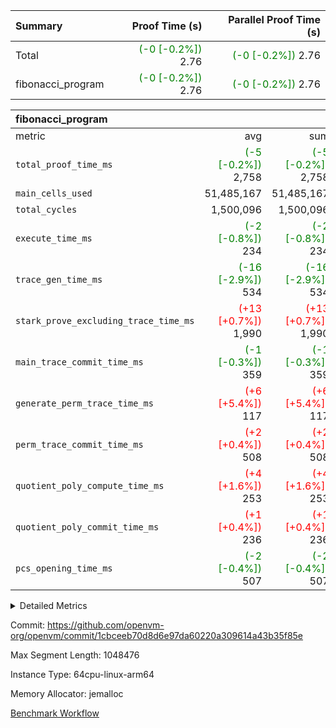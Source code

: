 | Summary | Proof Time (s) | Parallel Proof Time (s) |
|:---|---:|---:|
| Total | <span style='color: green'>(-0 [-0.2%])</span> 2.76 | <span style='color: green'>(-0 [-0.2%])</span> 2.76 |
| fibonacci_program | <span style='color: green'>(-0 [-0.2%])</span> 2.76 | <span style='color: green'>(-0 [-0.2%])</span> 2.76 |


| fibonacci_program |||||
|:---|---:|---:|---:|---:|
|metric|avg|sum|max|min|
| `total_proof_time_ms ` | <span style='color: green'>(-5 [-0.2%])</span> 2,758 | <span style='color: green'>(-5 [-0.2%])</span> 2,758 | <span style='color: green'>(-5 [-0.2%])</span> 2,758 | <span style='color: green'>(-5 [-0.2%])</span> 2,758 |
| `main_cells_used     ` |  51,485,167 |  51,485,167 |  51,485,167 |  51,485,167 |
| `total_cycles        ` |  1,500,096 |  1,500,096 |  1,500,096 |  1,500,096 |
| `execute_time_ms     ` | <span style='color: green'>(-2 [-0.8%])</span> 234 | <span style='color: green'>(-2 [-0.8%])</span> 234 | <span style='color: green'>(-2 [-0.8%])</span> 234 | <span style='color: green'>(-2 [-0.8%])</span> 234 |
| `trace_gen_time_ms   ` | <span style='color: green'>(-16 [-2.9%])</span> 534 | <span style='color: green'>(-16 [-2.9%])</span> 534 | <span style='color: green'>(-16 [-2.9%])</span> 534 | <span style='color: green'>(-16 [-2.9%])</span> 534 |
| `stark_prove_excluding_trace_time_ms` | <span style='color: red'>(+13 [+0.7%])</span> 1,990 | <span style='color: red'>(+13 [+0.7%])</span> 1,990 | <span style='color: red'>(+13 [+0.7%])</span> 1,990 | <span style='color: red'>(+13 [+0.7%])</span> 1,990 |
| `main_trace_commit_time_ms` | <span style='color: green'>(-1 [-0.3%])</span> 359 | <span style='color: green'>(-1 [-0.3%])</span> 359 | <span style='color: green'>(-1 [-0.3%])</span> 359 | <span style='color: green'>(-1 [-0.3%])</span> 359 |
| `generate_perm_trace_time_ms` | <span style='color: red'>(+6 [+5.4%])</span> 117 | <span style='color: red'>(+6 [+5.4%])</span> 117 | <span style='color: red'>(+6 [+5.4%])</span> 117 | <span style='color: red'>(+6 [+5.4%])</span> 117 |
| `perm_trace_commit_time_ms` | <span style='color: red'>(+2 [+0.4%])</span> 508 | <span style='color: red'>(+2 [+0.4%])</span> 508 | <span style='color: red'>(+2 [+0.4%])</span> 508 | <span style='color: red'>(+2 [+0.4%])</span> 508 |
| `quotient_poly_compute_time_ms` | <span style='color: red'>(+4 [+1.6%])</span> 253 | <span style='color: red'>(+4 [+1.6%])</span> 253 | <span style='color: red'>(+4 [+1.6%])</span> 253 | <span style='color: red'>(+4 [+1.6%])</span> 253 |
| `quotient_poly_commit_time_ms` | <span style='color: red'>(+1 [+0.4%])</span> 236 | <span style='color: red'>(+1 [+0.4%])</span> 236 | <span style='color: red'>(+1 [+0.4%])</span> 236 | <span style='color: red'>(+1 [+0.4%])</span> 236 |
| `pcs_opening_time_ms ` | <span style='color: green'>(-2 [-0.4%])</span> 507 | <span style='color: green'>(-2 [-0.4%])</span> 507 | <span style='color: green'>(-2 [-0.4%])</span> 507 | <span style='color: green'>(-2 [-0.4%])</span> 507 |



<details>
<summary>Detailed Metrics</summary>

| group | num_segments | keygen_time_ms | commit_exe_time_ms |
| --- | --- | --- | --- |
| fibonacci_program | 1 | 241 | 4 | 

| group | air_name | quotient_deg | interactions | constraints |
| --- | --- | --- | --- | --- |
| fibonacci_program | AccessAdapterAir<16> | 2 | 5 | 12 | 
| fibonacci_program | AccessAdapterAir<2> | 2 | 5 | 12 | 
| fibonacci_program | AccessAdapterAir<32> | 2 | 5 | 12 | 
| fibonacci_program | AccessAdapterAir<4> | 2 | 5 | 12 | 
| fibonacci_program | AccessAdapterAir<64> | 2 | 5 | 12 | 
| fibonacci_program | AccessAdapterAir<8> | 2 | 5 | 12 | 
| fibonacci_program | BitwiseOperationLookupAir<8> | 2 | 2 | 4 | 
| fibonacci_program | MemoryMerkleAir<8> | 2 | 4 | 39 | 
| fibonacci_program | PersistentBoundaryAir<8> | 2 | 3 | 6 | 
| fibonacci_program | PhantomAir | 2 | 3 | 5 | 
| fibonacci_program | Poseidon2PeripheryAir<BabyBearParameters>, 1> | 2 | 1 | 286 | 
| fibonacci_program | ProgramAir | 1 | 1 | 4 | 
| fibonacci_program | RangeTupleCheckerAir<2> | 1 | 1 | 4 | 
| fibonacci_program | Rv32HintStoreAir | 2 | 18 | 28 | 
| fibonacci_program | VariableRangeCheckerAir | 1 | 1 | 4 | 
| fibonacci_program | VmAirWrapper<Rv32BaseAluAdapterAir, BaseAluCoreAir<4, 8> | 2 | 20 | 37 | 
| fibonacci_program | VmAirWrapper<Rv32BaseAluAdapterAir, LessThanCoreAir<4, 8> | 2 | 18 | 40 | 
| fibonacci_program | VmAirWrapper<Rv32BaseAluAdapterAir, ShiftCoreAir<4, 8> | 2 | 24 | 91 | 
| fibonacci_program | VmAirWrapper<Rv32BranchAdapterAir, BranchEqualCoreAir<4> | 2 | 11 | 20 | 
| fibonacci_program | VmAirWrapper<Rv32BranchAdapterAir, BranchLessThanCoreAir<4, 8> | 2 | 13 | 35 | 
| fibonacci_program | VmAirWrapper<Rv32CondRdWriteAdapterAir, Rv32JalLuiCoreAir> | 2 | 10 | 18 | 
| fibonacci_program | VmAirWrapper<Rv32JalrAdapterAir, Rv32JalrCoreAir> | 2 | 16 | 20 | 
| fibonacci_program | VmAirWrapper<Rv32LoadStoreAdapterAir, LoadSignExtendCoreAir<4, 8> | 2 | 18 | 33 | 
| fibonacci_program | VmAirWrapper<Rv32LoadStoreAdapterAir, LoadStoreCoreAir<4> | 2 | 17 | 40 | 
| fibonacci_program | VmAirWrapper<Rv32MultAdapterAir, DivRemCoreAir<4, 8> | 2 | 25 | 84 | 
| fibonacci_program | VmAirWrapper<Rv32MultAdapterAir, MulHCoreAir<4, 8> | 2 | 24 | 31 | 
| fibonacci_program | VmAirWrapper<Rv32MultAdapterAir, MultiplicationCoreAir<4, 8> | 2 | 19 | 19 | 
| fibonacci_program | VmAirWrapper<Rv32RdWriteAdapterAir, Rv32AuipcCoreAir> | 2 | 12 | 14 | 
| fibonacci_program | VmConnectorAir | 2 | 5 | 10 | 

| group | air_name | segment | rows | prep_cols | perm_cols | main_cols | cells |
| --- | --- | --- | --- | --- | --- | --- | --- |
| fibonacci_program | AccessAdapterAir<8> | 0 | 32 |  | 16 | 17 | 1,056 | 
| fibonacci_program | BitwiseOperationLookupAir<8> | 0 | 65,536 | 3 | 8 | 2 | 655,360 | 
| fibonacci_program | MemoryMerkleAir<8> | 0 | 256 |  | 16 | 32 | 12,288 | 
| fibonacci_program | PersistentBoundaryAir<8> | 0 | 32 |  | 12 | 20 | 1,024 | 
| fibonacci_program | PhantomAir | 0 | 1 |  | 12 | 6 | 18 | 
| fibonacci_program | Poseidon2PeripheryAir<BabyBearParameters>, 1> | 0 | 256 |  | 8 | 300 | 78,848 | 
| fibonacci_program | ProgramAir | 0 | 4,096 |  | 8 | 10 | 73,728 | 
| fibonacci_program | RangeTupleCheckerAir<2> | 0 | 524,288 | 2 | 8 | 1 | 4,718,592 | 
| fibonacci_program | Rv32HintStoreAir | 0 | 4 |  | 44 | 32 | 304 | 
| fibonacci_program | VariableRangeCheckerAir | 0 | 262,144 | 2 | 8 | 1 | 2,359,296 | 
| fibonacci_program | VmAirWrapper<Rv32BaseAluAdapterAir, BaseAluCoreAir<4, 8> | 0 | 1,048,576 |  | 52 | 36 | 92,274,688 | 
| fibonacci_program | VmAirWrapper<Rv32BaseAluAdapterAir, LessThanCoreAir<4, 8> | 0 | 524,288 |  | 40 | 37 | 40,370,176 | 
| fibonacci_program | VmAirWrapper<Rv32BranchAdapterAir, BranchEqualCoreAir<4> | 0 | 262,144 |  | 28 | 26 | 14,155,776 | 
| fibonacci_program | VmAirWrapper<Rv32BranchAdapterAir, BranchLessThanCoreAir<4, 8> | 0 | 8 |  | 32 | 32 | 512 | 
| fibonacci_program | VmAirWrapper<Rv32CondRdWriteAdapterAir, Rv32JalLuiCoreAir> | 0 | 131,072 |  | 28 | 18 | 6,029,312 | 
| fibonacci_program | VmAirWrapper<Rv32JalrAdapterAir, Rv32JalrCoreAir> | 0 | 16 |  | 36 | 28 | 1,024 | 
| fibonacci_program | VmAirWrapper<Rv32LoadStoreAdapterAir, LoadStoreCoreAir<4> | 0 | 16 |  | 52 | 41 | 1,488 | 
| fibonacci_program | VmAirWrapper<Rv32RdWriteAdapterAir, Rv32AuipcCoreAir> | 0 | 8 |  | 28 | 20 | 384 | 
| fibonacci_program | VmConnectorAir | 0 | 2 | 1 | 16 | 5 | 42 | 

| group | segment | trace_gen_time_ms | total_proof_time_ms | total_cycles | total_cells | stark_prove_excluding_trace_time_ms | quotient_poly_compute_time_ms | quotient_poly_commit_time_ms | perm_trace_commit_time_ms | pcs_opening_time_ms | main_trace_commit_time_ms | main_cells_used | generate_perm_trace_time_ms | execute_time_ms |
| --- | --- | --- | --- | --- | --- | --- | --- | --- | --- | --- | --- | --- | --- | --- |
| fibonacci_program | 0 | 534 | 2,758 | 1,500,096 | 160,733,916 | 1,990 | 253 | 236 | 508 | 507 | 359 | 51,485,167 | 117 | 234 | 

</details>


Commit: https://github.com/openvm-org/openvm/commit/1cbceeb70d8d6e97da60220a309614a43b35f85e

Max Segment Length: 1048476

Instance Type: 64cpu-linux-arm64

Memory Allocator: jemalloc

[Benchmark Workflow](https://github.com/openvm-org/openvm/actions/runs/13824908862)
